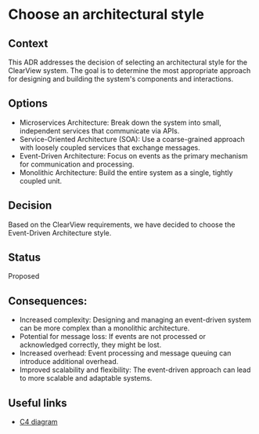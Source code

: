 # Choose an architectural style

## Context
This ADR addresses the decision of selecting an architectural style for the ClearView system. The goal is to determine the most appropriate approach for designing and building the system's components and interactions.

## Options
* Microservices Architecture: Break down the system into small, independent services that communicate via APIs.
* Service-Oriented Architecture (SOA): Use a coarse-grained approach with loosely coupled services that exchange messages.
* Event-Driven Architecture: Focus on events as the primary mechanism for communication and processing.
* Monolithic Architecture: Build the entire system as a single, tightly coupled unit.

## Decision
Based on the ClearView requirements, we have decided to choose the Event-Driven Architecture style.

## Status
Proposed

## Consequences:
* Increased complexity: Designing and managing an event-driven system can be more complex than a monolithic architecture.
* Potential for message loss: If events are not processed or acknowledged correctly, they might be lost.
* Increased overhead: Event processing and message queuing can introduce additional overhead.
* Improved scalability and flexibility: The event-driven approach can lead to more scalable and adaptable systems.

## Useful links 
- [C4 diagram](https://github.com/octaviaah/ClearView/blob/main/2.ArchitectureVisualization/C4Diagram.md)
